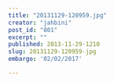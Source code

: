 ```yaml
---
title: "20131129-120959.jpg"
creator: "jahbini"
post_id: "801"
excerpt: ""
published: 2013-11-29-1210
slug: 20131129-120959-jpg
embargo: '02/02/2017'

---
```

